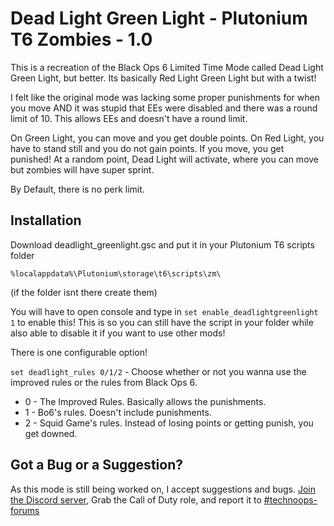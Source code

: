 # Dead Light Green Light - Plutonium T6 Zombies - 1.0
This is a recreation of the Black Ops 6 Limited Time Mode called Dead Light Green Light, but better.
Its basically Red Light Green Light but with a twist!

I felt like the original mode was lacking some proper punishments for when you move AND it was stupid that EEs were disabled and there was a round limit of 10.
This allows EEs and doesn't have a round limit.

On Green Light, you can move and you get double points.
On Red Light, you have to stand still and you do not gain points. If you move, you get punished!
At a random point, Dead Light will activate, where you can move but zombies will have super sprint.

By Default, there is no perk limit.

## Installation
Download deadlight_greenlight.gsc and put it in your Plutonium T6 scripts folder

```%localappdata%\Plutonium\storage\t6\scripts\zm\```

(if the folder isnt there create them)

You will have to open console and type in ```set enable_deadlightgreenlight 1``` to enable this! This is so you can still have the script in your folder while also able to disable it if you want to use other mods!

There is one configurable option!

``set deadlight_rules 0/1/2`` - Choose whether or not you wanna use the improved rules or the rules from Black Ops 6.
- 0 - The Improved Rules. Basically allows the punishments.
- 1 - Bo6's rules. Doesn't include punishments.
- 2 - Squid Game's rules. Instead of losing points or getting punish, you get downed.

## Got a Bug or a Suggestion?
As this mode is still being worked on, I accept suggestions and bugs. [Join the Discord server](https://discord.gg/dkwyDzW), Grab the Call of Duty role, and report it to [#technoops-forums](https://discord.com/channels/399600672586203137/1032884888468213811)
